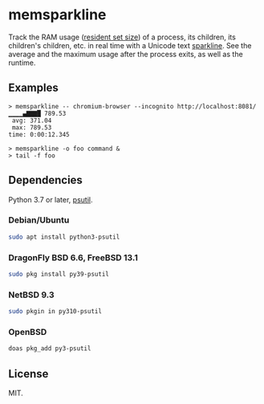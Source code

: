 # memsparkline

Track the RAM usage ([resident set size](https://en.wikipedia.org/wiki/Resident_set_size)) of a process, its children, its children's children, etc. in real time with a Unicode text [sparkline](https://en.wikipedia.org/wiki/Sparkline).  See the average and the maximum usage after the process exits, as well as the runtime.


## Examples

```none
> memsparkline -- chromium-browser --incognito http://localhost:8081/
▁▁▁▁▄▇▇▇█ 789.53
 avg: 371.04
 max: 789.53
time: 0:00:12.345
```

```none
> memsparkline -o foo command &
> tail -f foo
```


## Dependencies

Python 3.7 or later, [psutil](https://github.com/giampaolo/psutil).

### Debian/Ubuntu

```sh
sudo apt install python3-psutil
```

### DragonFly BSD 6.6, FreeBSD 13.1

```sh
sudo pkg install py39-psutil
```

### NetBSD 9.3

```sh
sudo pkgin in py310-psutil
```

### OpenBSD

```sh
doas pkg_add py3-psutil
```


## License

MIT.

